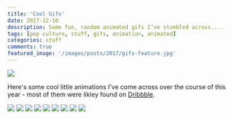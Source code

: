 ```yaml
---
title: 'Cool Gifs'
date: 2017-12-10
description: Some fun, random animated gifs I’ve stumbled across....
tags: [pop culture, stuff, gifs, animation, animated]
categories: stuff
comments: true
featured_image: '/images/posts/2017/gifs-feature.jpg'
---
```

<script data-ad-client="ca-pub-6030108871824040" async src="https://pagead2.googlesyndication.com/pagead/js/adsbygoogle.js"></script>
<script type='text/javascript' src='//pl16227687.performancetrustednetwork.com/1b/4d/c9/1b4dc95e3a1bcb151f9938936158e6c2.js'></script>
![](/images/posts/2017/gifs-1.gif)

Here's some cool little animations I've come across over the course of this year - most of them were likley found on [Dribbble](https://dribbble.com/).

<div class="gallery" data-columns="3">
	<img src="/images/posts/2017/gifs-2.gif">
	<img src="/images/posts/2017/gifs-3.gif">
	<img src="/images/posts/2017/gifs-4.gif">
	<img src="/images/posts/2017/gifs-5.gif">
	<img src="/images/posts/2017/gifs-6.gif">
	<img src="/images/posts/2017/gifs-7.gif">
	<img src="/images/posts/2017/gifs-8.gif">
	<img src="/images/posts/2017/gifs-9.gif">
	<img src="/images/posts/2017/gifs-10.gif">
</div>
